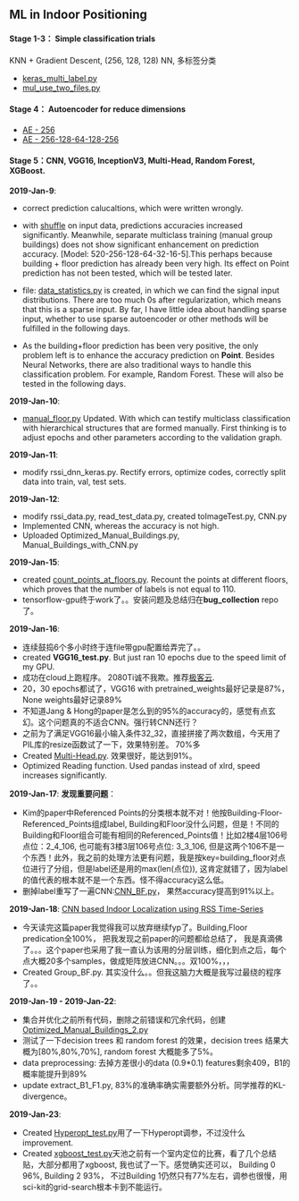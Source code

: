 ## ML in Indoor Positioning

#### Stage 1-3： Simple classification trials
KNN + Gradient Descent, (256, 128, 128) NN, 多标签分类
- [keras_multi_label.py](https://github.com/dabaitudiu/FYP/blob/master/Stage1_3/keras_mul_label.py)
- [mul_use_two_files.py](https://github.com/dabaitudiu/FYP/blob/master/Stage4/mul_use_two_file.py)

#### Stage 4： Autoencoder for reduce dimensions
- [AE - 256](https://github.com/dabaitudiu/FYP/blob/master/Stage4/AE_single.py)
- [AE - 256-128-64-128-256](https://github.com/dabaitudiu/FYP/blob/master/Stage4/AE_64to118.py)

#### Stage 5：CNN, VGG16, InceptionV3, Multi-Head, Random Forest, XGBoost.
**2019-Jan-9**: 
- correct prediction calucaltions, which were written wrongly.

- with [shuffle](https://github.com/dabaitudiu/FYP/blob/master/Stage4/breakthrough_shuffle.py) on input data, predictions accuracies increased significantly. Meanwhile, separate multiclass training (manual group buildings) does not show significant enhancement on prediction accuracy. [Model: 520-256-128-64-32-16-5].This perhaps because building + floor prediction has already been very high. Its effect on Point prediction has not been tested, which will be tested later. 

- file: [data_statistics.py](https://github.com/dabaitudiu/FYP/blob/master/data_statistics) is created, in which we can find the signal input distributions. There are too much 0s after regularization, which means that this is a sparse input. By far, I have little idea about handling sparse input, whether to use sparse autoencoder or other methods will be fulfilled in the following days.

- As the building+floor prediction has been very positive, the only problem left is to enhance the accuracy prediction on **Point**. Besides Neural Networks, there are also traditional ways to handle this classification problem. For example, Random Forest. These will also be tested in the following days. 

**2019-Jan-10**: 
- [manual_floor.py](https://github.com/dabaitudiu/FYP/blob/master/Stage4/manual_floor.py) Updated. With which can testify multiclass classification with hierarchical structures that are formed manually. First thinking is to adjust epochs and other parameters according to the validation graph. 

**2019-Jan-11**:
- modify rssi_dnn_keras.py. Rectify errors, optimize codes, correctly split data into train, val, test sets.

**2019-Jan-12**:
- modify rssi_data.py, read_test_data.py, created toImageTest.py, CNN.py
- Implemented CNN, whereas the accuracy is not high.
- Uploaded Optimized_Manual_Buildings.py, Manual_Buildings_with_CNN.py

**2019-Jan-15**:
- created [count_points_at_floors.py](https://github.com/dabaitudiu/FYP/blob/master/count_points_at_floors.py). Recount the points at different floors, which proves that the number of labels is not equal to 110.
- tensorflow-gpu终于work了。。安装问题及总结归在**bug_collection** repo了。

**2019-Jan-16**:
- 连续鼓捣6个多小时终于连file带gpu配置给弄完了。。
- created **VGG16_test.py**. But just ran 10 epochs due to the speed limit of my GPU.
- 成功在cloud上跑程序。 2080Ti诚不我欺。推荐[极客云](http://www.jikecloud.net/register.html?iid=nxjgaUz3gadPt2hzEBR8ig==).
- 20，30 epochs都试了，VGG16 with pretrained_weights最好记录是87%， None weights最好记录89%
- 不知道Jang & Hong的paper是怎么到的95%的accuracy的，感觉有点玄幻。这个问题真的不适合CNN。强行转CNN还行？
- 之前为了满足VGG16最小输入条件32_32，直接拼接了两次数组，今天用了PIL库的resize函数试了一下，效果特别差。 70%多
- Created [Multi-Head.py](https://github.com/dabaitudiu/FYP/blob/master/Multi_Head.py). 效果很好，能达到91%。
- Optimized Reading function. Used pandas instead of xlrd, speed increases significantly.

**2019-Jan-17**:
**发现重要问题**： 
- Kim的paper中Referenced Points的分类根本就不对！他按Building-Floor-Referenced_Points组成label, Building和Floor没什么问题，但是！不同的Building和Floor组合可能有相同的Referenced_Points值！比如2楼4层106号点位：2_4_106, 也可能有3楼3层106号点位: 3_3_106, 但是这两个106不是一个东西！此外，我之前的处理方法更有问题，我是按key=building_floor对点位进行了分组，但是label还是用的max(len(点位)), 这肯定就错了，因为label的值代表的根本就不是一个东西。怪不得accuracy这么低。
- 删掉label重写了一遍CNN:[CNN_BF.py](https://github.com/dabaitudiu/FYP/blob/master/CNN_BF.py)， 果然accuracy提高到91%以上。

**2019-Jan-18**:
[CNN based Indoor Localization using RSS Time-Series](https://www.researchgate.net/publication/325678644_CNN_based_Indoor_Localization_using_RSS_Time-Series)
- 今天读完这篇paper我觉得我可以放弃继续fyp了。Building,Floor predication全100%， 把我发现之前paper的问题都给总结了， 我是真滴佛了。。。这个paper也采用了我一直认为该用的分层训练，细化到点之后，每个点大概20多个samples，做成矩阵放进CNN。。。双100%，，，
- Created Group_BF.py. 其实没什么。。但我这脑力大概是我写过最绕的程序了。。

**2019-Jan-19 - 2019-Jan-22**:
- 集合并优化之前所有代码，删除之前错误和冗余代码，创建[Optimized_Manual_Buildings_2.py](https://github.com/dabaitudiu/FYP/blob/master/Optimized_Manual_Buildings_2.py)
- 测试了一下decision trees 和 random forest 的效果，decision trees 结果大概为[80%,80%,70%], random forest 大概能多了5%。
- data preprocessing: 去掉方差很小的data (0.9*0.1) features剩余409，B1的概率能提升到89%
- update extract_B1_F1.py, 83%的准确率确实需要额外分析。同学推荐的KL-divergence。

**2019-Jan-23**:
- Created [Hyperopt_test.py](https://github.com/dabaitudiu/FYP/blob/master/Hyperopt_test.py)用了一下Hyperopt调参，不过没什么improvement.
- Created [xgboost_test.py](https://github.com/dabaitudiu/FYP/blob/master/xgboost_test.py)天池之前有一个室内定位的比赛，看了几个总结贴，大部分都用了xgboost, 我也试了一下。感觉确实还可以， Building 0 96%, Building 2 93%， 不过Building 1仍然只有77%左右，调参也很慢，用sci-kit的grid-search根本卡到不能运行。

